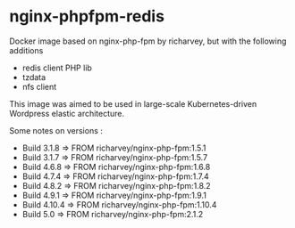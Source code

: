 # nginx-phpfpm-redis

Docker image based on nginx-php-fpm by richarvey, but with the following additions
- redis client PHP lib
- tzdata
- nfs client


This image was aimed to be used in large-scale Kubernetes-driven Wordpress elastic architecture.


Some notes on versions :
* Build 3.1.8 => FROM richarvey/nginx-php-fpm:1.5.1
* Build 3.1.7 => FROM richarvey/nginx-php-fpm:1.5.7
* Build 4.6.8 => FROM richarvey/nginx-php-fpm:1.6.8
* Build 4.7.4 => FROM richarvey/nginx-php-fpm:1.7.4
* Build 4.8.2 => FROM richarvey/nginx-php-fpm:1.8.2
* Build 4.9.1 => FROM richarvey/nginx-php-fpm:1.9.1
* Build 4.10.4 => FROM richarvey/nginx-php-fpm:1.10.4
* Build 5.0 => FROM richarvey/nginx-php-fpm:2.1.2
